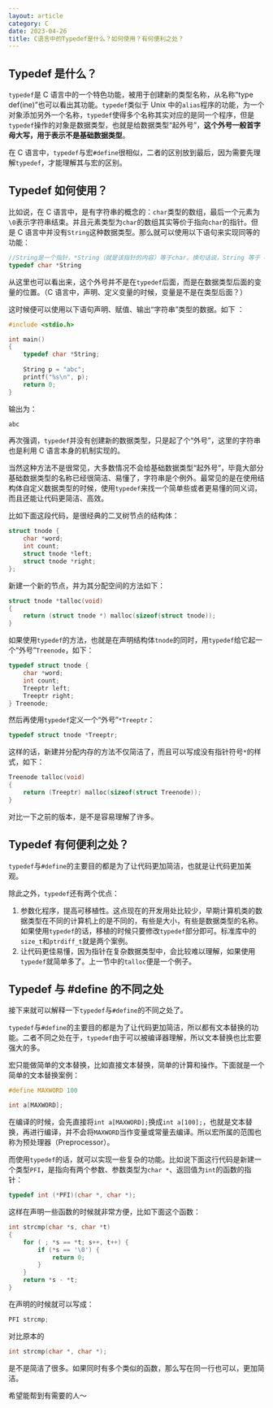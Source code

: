 ```yaml
---
layout: article
category: C
date: 2023-04-26
title: C语言中的Typedef是什么？如何使用？有何便利之处？
---
```

<!-- excerpt-start -->
## Typedef 是什么？
`typedef`是 C 语言中的一个特色功能，被用于创建新的类型名称，从名称“type def(ine)”也可以看出其功能。`typedef`类似于 Unix 中的`alias`程序的功能，为一个对象添加另外一个名称，`typedef`使得多个名称其实对应的是同一个程序，但是`typedef`操作的对象是数据类型，也就是给数据类型“起外号”，**这个外号一般首字母大写，用于表示不是基础数据类型**。

在 C 语言中，`typedef`与宏`#define`很相似，二者的区别放到最后，因为需要先理解`typedef`，才能理解其与宏的区别。

## Typedef 如何使用？
比如说，在 C 语言中，是有字符串的概念的：`char`类型的数组，最后一个元素为`\0`表示字符串结束。并且元素类型为`char`的数组其实等价于指向`char`的指针。但是 C 语言中并没有`String`这种数据类型。那么就可以使用以下语句来实现同等的功能：

```c
//String是一个指针，*String（就是该指针的内容）等于char。换句话说，String 等于 char *
typedef char *String
```

从这里也可以看出来，这个外号并不是在`typedef`后面，而是在数据类型后面的变量的位置。（C 语言中，声明、定义变量的时候，变量是不是在类型后面？）

这时候便可以使用以下语句声明、赋值、输出“字符串”类型的数据。如下 ：

```c
#include <stdio.h>

int main()
{
    typedef char *String;
    
    String p = "abc";
    printf("%s\n", p);
    return 0;
}
```

输出为：

```c
abc
```

再次强调，`typedef`并没有创建新的数据类型，只是起了个“外号”，这里的字符串也是利用 C 语言本身的机制实现的。

当然这种方法不是很常见，大多数情况不会给基础数据类型“起外号”，毕竟大部分基础数据类型的名称已经很简洁、易懂了，字符串是个例外。最常见的是在使用结构体自定义数据类型的时候，使用`typedef`来找一个简单些或者更易懂的同义词，而且还能让代码更简洁、高效。

比如下面这段代码，是很经典的二叉树节点的结构体：

```c
struct tnode {
    char *word;
    int count; 
    struct tnode *left; 
    struct tnode *right; 
};
```

新建一个新的节点，并为其分配空间的方法如下：

```c
struct tnode *talloc(void)
{
    return (struct tnode *) malloc(sizeof(struct tnode));
}
```

如果使用`typedef`的方法，也就是在声明结构体`tnode`的同时，用`typedef`给它起一个“外号”`Treenode`，如下：

```c
typedef struct tnode {
	char *word;
	int count;
	Treeptr left;
	Treeptr right;
} Treenode;
```

然后再使用`typedef`定义一个“外号”`*Treeptr`：

```c
typedef struct tnode *Treeptr;
```

这样的话，新建并分配内存的方法不仅简洁了，而且可以写成没有指针符号`*`的样式，如下：

```c
Treenode talloc(void)
{
    return (Treeptr) malloc(sizeof(struct Treenode));
}
```

对比一下之前的版本，是不是容易理解了许多。

## Typedef 有何便利之处？
`typedef`与`#define`的主要目的都是为了让代码更加简洁，也就是让代码更加美观。

除此之外，`typedef`还有两个优点：
1. 参数化程序，提高可移植性。这点现在的开发用处比较少，早期计算机类的数据类型在不同的计算机上的是不同的，有些是大小，有些是数据类型的名称。如果使用`typedef`的话，移植的时候只要修改`typedef`部分即可。标准库中的`size_t`和`ptrdiff_t`就是两个案例。
2. 让代码更佳易懂，因为指针在复杂数据类型中，会比较难以理解，如果使用`typedef`就简单多了。上一节中的`talloc`便是一个例子。

## Typedef 与 #define 的不同之处
接下来就可以解释一下`typedef`与`#define`的不同之处了。

`typedef`与`#define`的主要目的都是为了让代码更加简洁，所以都有文本替换的功能。二者不同之处在于，`typedef`由于可以被编译器理解，所以文本替换也比宏要强大的多。

宏只能做简单的文本替换，比如直接文本替换，简单的计算和操作。下面就是一个简单的文本替换案例：

```c
#define MAXWORD 100

int a[MAXWORD];
```

在编译的时候，会先直接将`int a[MAXWORD];`换成`int a[100];`，也就是文本替换，再进行编译，并不会将`MAXWORD`当作变量或常量去编译。所以宏所属的范围也称为预处理器（Preprocessor）。

而使用`typedef`的话，就可以实现一些复杂的功能。比如说下面这行代码是新建一个类型`PFI`，是指向有两个参数、参数类型为`char *`、返回值为`int`的函数的指针：

```c
typedef int (*PFI)(char *, char *);
```

这样在声明一些函数的时候就非常方便，比如下面这个函数：

```c
int strcmp(char *s, char *t)
{
    for ( ; *s == *t; s++, t++) {
        if (*s == '\0') {
            return 0;
        }
    }
    return *s - *t;
}
```

在声明的时候就可以写成：

```c
PFI strcmp;
```

对比原本的

```c
int strcmp(char *, char *);
```

是不是简洁了很多。如果同时有多个类似的函数，那么写在同一行也可以，更加简洁。

希望能帮到有需要的人～